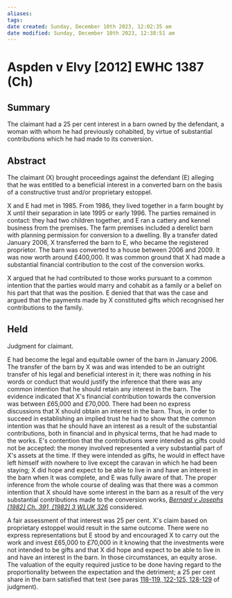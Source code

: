```yaml
---
aliases: 
tags: 
date created: Sunday, December 10th 2023, 12:02:35 am
date modified: Sunday, December 10th 2023, 12:38:51 am
---
```


# Aspden v Elvy [2012] EWHC 1387 (Ch)

## Summary

The claimant had a 25 per cent interest in a barn owned by the defendant, a woman with whom he had previously cohabited, by virtue of substantial contributions which he had made to its conversion.

## Abstract

The claimant (X) brought proceedings against the defendant (E) alleging that he was entitled to a beneficial interest in a converted barn on the basis of a constructive trust and/or proprietary estoppel.

X and E had met in 1985. From 1986, they lived together in a farm bought by X until their separation in late 1995 or early 1996. The parties remained in contact: they had two children together, and E ran a cattery and kennel business from the premises. The farm premises included a derelict barn with planning permission for conversion to a dwelling. By a transfer dated January 2006, X transferred the barn to E, who became the registered proprietor. The barn was converted to a house between 2006 and 2009. It was now worth around £400,000. It was common ground that X had made a substantial financial contribution to the cost of the conversion works.

X argued that he had contributed to those works pursuant to a common intention that the parties would marry and cohabit as a family or a belief on his part that that was the position. E denied that that was the case and argued that the payments made by X constituted gifts which recognised her contributions to the family.

## Held

Judgment for claimant.

E had become the legal and equitable owner of the barn in January 2006. The transfer of the barn by X was and was intended to be an outright transfer of his legal and beneficial interest in it; there was nothing in his words or conduct that would justify the inference that there was any common intention that he should retain any interest in the barn. The evidence indicated that X's financial contribution towards the conversion was between £65,000 and £70,000. There had been no express discussions that X should obtain an interest in the barn. Thus, in order to succeed in establishing an implied trust he had to show that the common intention was that he should have an interest as a result of the substantial contributions, both in financial and in physical terms, that he had made to the works. E's contention that the contributions were intended as gifts could not be accepted: the money involved represented a very substantial part of X's assets at the time. If they were intended as gifts, he would in effect have left himself with nowhere to live except the caravan in which he had been staying; X did hope and expect to be able to live in and have an interest in the barn when it was complete, and E was fully aware of that. The proper inference from the whole course of dealing was that there was a common intention that X should have some interest in the barn as a result of the very substantial contributions made to the conversion works, _[Bernard v Josephs [1982] Ch. 391, [1982] 3 WLUK 326](https://uk.westlaw.com/Document/I73F8BEB0E42711DA8FC2A0F0355337E9/View/FullText.html?originationContext=document&transitionType=DocumentItem&ppcid=209872099f9b4bf498f636f06721f0c0&contextData=(sc.Default))_ considered.

A fair assessment of that interest was 25 per cent. X's claim based on proprietary estoppel would result in the same outcome. There were no express representations but E stood by and encouraged X to carry out the work and invest £65,000 to £70,000 in it knowing that the investments were not intended to be gifts and that X did hope and expect to be able to live in and have an interest in the barn. In those circumstances, an equity arose. The valuation of the equity required justice to be done having regard to the proportionality between the expectation and the detriment; a 25 per cent share in the barn satisfied that test (see paras [118-119, 122-125, 128-129](javascript:void(0); "View judgment paragraphs") of judgment).
